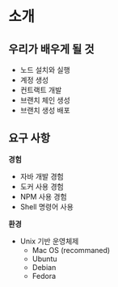 # 소개

## 우리가 배우게 될 것

- 노드 설치와 실행
- 계정 생성
- 컨트랙트 개발
- 브랜치 체인 생성
- 브랜치 생성 배포

## 요구 사항

**경험**

- 자바 개발 경험
- 도커 사용 경험
- NPM 사용 경험
- Shell 명령어 사용

**환경**

- Unix 기반 운영체제
    - Mac OS (recommaned)
    - Ubuntu
    - Debian
    - Fedora